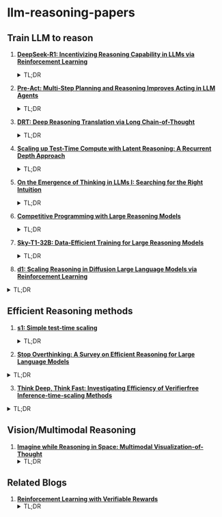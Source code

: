 # llm-reasoning-papers

## Train LLM to reason 
1. **[DeepSeek-R1: Incentivizing Reasoning Capability in LLMs via
Reinforcement Learning](https://arxiv.org/pdf/2501.12948)**
   <details>
     <summary>TL;DR</summary>
     Making LLM reason through pure RL (open-source) 
   </details>
   
2. **[Pre-Act: Multi-Step Planning and Reasoning Improves Acting in LLM Agents](https://arxiv.org/pdf/2505.09970)**
   <details>
     <summary>TL;DR</summary>
     Enhances ReAct with multi-step planning and detailed reasoning. Includes fine-tuning strategy enabling smaller models (Llama 8B/70B) to match larger LLMs through curriculum learning on agent tasks.
   </details>

3. **[DRT: Deep Reasoning Translation via Long Chain-of-Thought](https://arxiv.org/pdf/2412.17498)**
   <details>
     <summary>TL;DR</summary>
     Agentic + CoT for Machine Translation
   </details>
4. **[Scaling up Test-Time Compute with Latent Reasoning:
A Recurrent Depth Approach](https://arxiv.org/pdf/2502.05171)**
   <details>
     <summary>TL;DR</summary>
     Recurrent reasoning in latent space as compared to using tokens.
   </details>
5. **[On the Emergence of Thinking in LLMs I:
Searching for the Right Intuition](https://arxiv.org/pdf/2502.06773)**
   <details>
     <summary>TL;DR</summary>
     Propose RLSP (Reinforcement Learning via Self-Play) as a framework to understand and build large reasoning models.
   </details>
6. **[Competitive Programming with Large Reasoning Models
](https://arxiv.org/abs/2502.06807)**
   <details>
     <summary>TL;DR</summary>
    Demonstrates that competitive coding scaling test time computing leads to better performance than hand-crafted features used to choose a particular solution.
   </details>

7. **[Sky-T1-32B: Data-Efficient Training for Large Reasoning Models](https://github.com/NovaSky-AI/SkyThought)**
   <details>
     <summary>TL;DR</summary>
     Shows that Long Chain-of-Thought (Long CoT) reasoning can be efficiently learned through supervised fine-tuning (SFT) and LoRA with just 17k samples, significantly improving performance on math and coding benchmarks.
   </details>

8. **[d1: Scaling Reasoning in Diffusion Large Language Models via Reinforcement Learning](https://arxiv.org/abs/2504.12216)**
<details>
  <summary>TL;DR</summary>
  Proposes d1, a two-stage post-training framework (SFT + novel diffu-GRPO algorithm) that adapts pre-trained masked diffusion LLMs (dLLMs) for reasoning tasks. Their approach shows significant improvements over baseline models on math and logical reasoning benchmarks, demonstrating that non-autoregressive models can also benefit from reinforcement learning techniques that were previously limited to autoregressive models.
</details>

## Efficient Reasoning methods 
1. **[s1: Simple test-time scaling](https://arxiv.org/pdf/2501.19393v2)**
   <details>
     <summary>TL;DR</summary>
     Post-training using SFT on 1000 samples leads to a reasoning model similar to o1 
   </details>

2. **[Stop Overthinking: A Survey on Efficient Reasoning for Large Language Models](https://arxiv.org/pdf/2503.16419?)**
<details>
  <summary>TL;DR</summary>
  First systematic survey categorizing efficient reasoning in LLMs into model-based, reasoning output-based, and input prompts-based approaches, addressing the "overthinking phenomenon" in reasoning models.
</details>

3. **[Think Deep, Think Fast: Investigating Efficiency of Verifierfree Inference-time-scaling Methods](https://arxiv.org/abs/2504.14047)**
<details>
  <summary>TL;DR</summary>
  Comprehensive analysis of verifier-free inference-time scaling methods across reasoning and non-reasoning models, showing that majority voting consistently outperforms more complex methods and that non-reasoning models (even with high inference budgets) still underperform reasoning-specialized models.
</details>

## Vision/Multimodal Reasoning 
1. **[Imagine while Reasoning in Space:
Multimodal Visualization-of-Thought](https://arxiv.org/pdf/2501.07542)**
   <details>
     <summary>TL;DR</summary>
    Proposes Multimodal Visualization-of-Thought (MVoT) having an intermediate thinking stack composed of vision and language.   
   </details>
## Related Blogs
1. **[Reinforcement Learning with Verifiable Rewards](https://vinija.ai/concepts/RFT)**
   <details>
     <summary>TL;DR</summary>
     Introduction to RLVR 
   </details>


